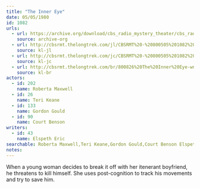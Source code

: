 ```yaml
---
title: "The Inner Eye"
date: 05/05/1980
id: 1082
urls: 
  - url: https://archive.org/download/cbs_radio_mystery_theater/cbs_radio_mystery_theater-1051-1100.zip/cbs_radio_mystery_theater-1051-1100%2Fcbsrmt_1082_the_inner_eye.mp3
    source: archive-org
  - url: http://cbsrmt.thelongtrek.com/jl/CBSRMT%20-%20800505%201082%20The%20Inner%20Eye_jl.mp3
    source: kl-jl
  - url: http://cbsrmt.thelongtrek.com/jc/CBSRMT%20-%20800505%201082%20Inner%20Eye%20vbr%20fb_jc.mp3
    source: kl-jc
  - url: http://cbsrmt.thelongtrek.com/br/800826%20The%20Inner%20Eye-wndb.mp3
    source: kl-br
actors:  
  - id: 202
    name: Roberta Maxwell  
  - id: 26
    name: Teri Keane  
  - id: 133
    name: Gordon Gould  
  - id: 90
    name: Court Benson
writers:  
  - id: 43
    name: Elspeth Eric
searchable: Roberta Maxwell,Teri Keane,Gordon Gould,Court Benson Elspeth Eric
notes:  
---
```

When a young woman decides to break it off with her itenerant boyfriend, he threatens to kill himself. She uses post-cognition to track his movements and try to save him.